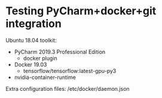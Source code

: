 # Testing PyCharm+docker+git integration

Ubuntu 18.04 toolkit:  
* PyCharm 2019.3 Professional Edition
  * docker plugin  
* Docker 19.03  
  * tensorflow/tensorflow:latest-gpu-py3  
* nvidia-container-runtime  

Extra configuration files:
/etc/docker/daemon.json
